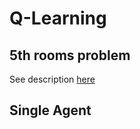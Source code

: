 # Q-Learning

## 5th rooms problem

See description [here](http://mnemstudio.org/path-finding-q-learning-tutorial.htm)

## Single Agent

